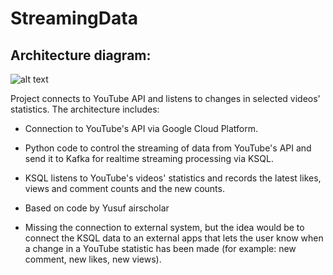 # StreamingData

## Architecture diagram:

![alt text]()

Project connects to YouTube API and listens to changes in selected videos' statistics. The architecture includes:
- Connection to YouTube's API via Google Cloud Platform. 
- Python code to control the streaming of data from YouTube's API and send it to Kafka for realtime streaming processing via KSQL. 
- KSQL listens to YouTube's videos' statistics and records the latest likes, views and comment counts and the new counts. 
- Based on code by Yusuf airscholar


- Missing the connection to external system, but the idea would be to connect the KSQL data to an external apps that lets the user know when a change in a YouTube statistic has been made (for example: new comment, new likes, new views).

